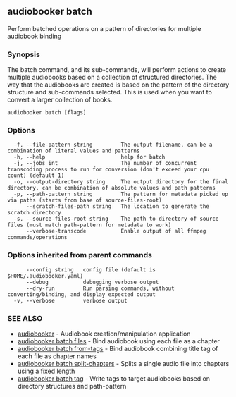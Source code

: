 ## audiobooker batch

Perform batched operations on a pattern of directories for multiple audiobook binding

### Synopsis

The batch command, and its sub-commands, will perform actions to create multiple audiobooks based on a collection of structured directories.  The way that the audiobooks are created is based on the pattern of the directory structure and sub-commands selected.  This is used when you want to convert a larger collection of books.

```
audiobooker batch [flags]
```

### Options

```
  -f, --file-pattern string         The output filename, can be a combination of literal values and patterns
  -h, --help                        help for batch
  -j, --jobs int                    The number of concurrent transcoding process to run for conversion (don't exceed your cpu count) (default 1)
  -o, --output-directory string     The output directory for the final directory, can be combination of absolute values and path patterns
  -p, --path-pattern string         The pattern for metadata picked up via paths (starts from base of source-files-root)
      --scratch-files-path string   The location to generate the scratch directory
  -s, --source-files-root string    The path to directory of source files (must match path-pattern for metadata to work)
      --verbose-transcode           Enable output of all ffmpeg commands/operations
```

### Options inherited from parent commands

```
      --config string   config file (default is $HOME/.audiobooker.yaml)
      --debug           debugging verbose output
      --dry-run         Run parsing commands, without converting/binding, and display expected output
  -v, --verbose         verbose output
```

### SEE ALSO

* [audiobooker](audiobooker.md)	 - Audiobook creation/manipulation application
* [audiobooker batch files](audiobooker_batch_files.md)	 - Bind audiobook using each file as a chapter
* [audiobooker batch from-tags](audiobooker_batch_from-tags.md)	 - Bind audiobook combining title tag of each file as chapter names
* [audiobooker batch split-chapters](audiobooker_batch_split-chapters.md)	 - Splits a single audio file into chapters using a fixed length
* [audiobooker batch tag](audiobooker_batch_tag.md)	 - Write tags to target audiobooks based on directory structures and path-pattern

